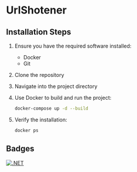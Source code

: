 # UrlShotener
## Installation Steps

1. Ensure you have the required software installed:
    * Docker
    * Git

2. Clone the repository

3. Navigate into the project directory

4. Use Docker to build and run the project:
    ```bash
    docker-compose up -d --build
    ```
5. Verify the installation:
    ```bash
    docker ps
    ```
    
## Badges
[![.NET](https://github.com/recepgunes1/UrlShortener/actions/workflows/dotnet.yml/badge.svg)](https://github.com/recepgunes1/UrlShortener/actions/workflows/dotnet.yml)
